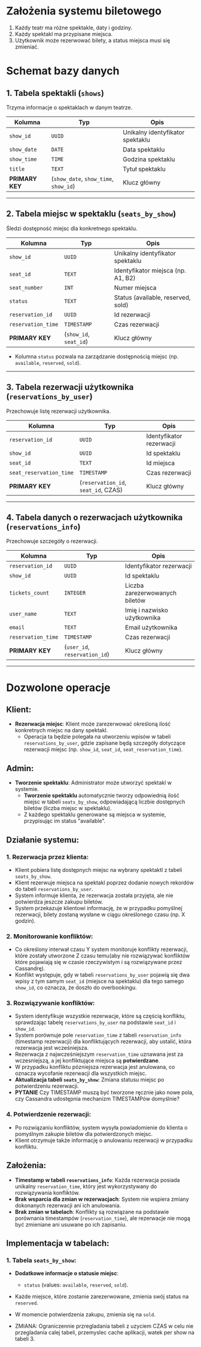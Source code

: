 # Założenia systemu biletowego

1. Każdy teatr ma różne spektakle, daty i godziny.
2. Każdy spektakl ma przypisane miejsca.
3. Użytkownik może rezerwować bilety, a status miejsca musi się zmieniać.

# Schemat bazy danych

## 1. Tabela spektakli (`shows`)

Trzyma informacje o spektaklach w danym teatrze.

| **Kolumna**     | **Typ**                                               | **Opis**                         |
| --------------- | ----------------------------------------------------- | -------------------------------- |
| `show_id`       | `UUID`                                                | Unikalny identyfikator spektaklu |
| `show_date`     | `DATE`                                                | Data spektaklu                   |
| `show_time`     | `TIME`                                                | Godzina spektaklu                |
| `title`         | `TEXT`                                                | Tytuł spektaklu                  |
| **PRIMARY KEY** | (`show_date`, `show_time`, `show_id`) | Klucz główny                     |

---

## 2. Tabela miejsc w spektaklu (`seats_by_show`)

Śledzi dostępność miejsc dla konkretnego spektaklu.

| **Kolumna**        | **Typ**                | **Opis**                             |
| ------------------ | ---------------------- | ------------------------------------ |
| `show_id`          | `UUID`                 | Unikalny identyfikator spektaklu     |
| `seat_id`          | `TEXT`                 | Identyfikator miejsca (np. A1, B2)   |
| `seat_number`      | `INT`                  | Numer miejsca                        |
| `status`           | `TEXT`                 | Status (available, reserved, sold)   |
| `reservation_id`   | `UUID`                 | Id rezerwacji                       |
| `reservation_time` | `TIMESTAMP`            | Czas rezerwacji                      |
| **PRIMARY KEY**    | (`show_id`, `seat_id`) | Klucz główny                         |

- Kolumna `status` pozwala na zarządzanie dostępnością miejsc (np. `available`, `reserved`, `sold`).

---

## 3. Tabela rezerwacji użytkownika (`reservations_by_user`)

Przechowuje listę rezerwacji użytkownika.

| **Kolumna**        | **Typ**                       | **Opis**                  |
| ------------------ | ----------------------------- | ------------------------- |
| `reservation_id`   | `UUID`                        | Identyfikator rezerwacji  |
| `show_id`          | `UUID`                        | Id spektaklu              |
| `seat_id`          | `TEXT`                        | Id miejsca                |
| `seat_reservation_time` | `TIMESTAMP`                   | Czas rezerwacji           |
| **PRIMARY KEY**    | (`reservation_id`, `seat_id`, CZAS) | Klucz główny               |

---

## 4. Tabela danych o rezerwacjach użytkownika (`reservations_info`)

Przechowuje szczegóły o rezerwacji.

| **Kolumna**        | **Typ**                       | **Opis**                  |
| ------------------ | ----------------------------- | ------------------------- |
| `reservation_id`   | `UUID`                        | Identyfikator rezerwacji  |
| `show_id`          | `UUID`                        | Id spektaklu              |
| `tickets_count`          | `INTEGER`                     | Liczba zarezerwowanych biletów |
| `user_name`        | `TEXT`                        | Imię i nazwisko użytkownika |
| `email`            | `TEXT`                        | Email użytkownika         |
| `reservation_time` | `TIMESTAMP`                   | Czas rezerwacji           |
| **PRIMARY KEY**    | (`user_id`, `reservation_id`) | Klucz główny               |

---

# Dozwolone operacje

## Klient:
- **Rezerwacja miejsc**: Klient może zarezerwować określoną ilość konkretnych miejsc na dany spektakl.
  - Operacja ta będzie polegała na utworzeniu wpisów w tabeli `reservations_by_user`, gdzie zapisane będą szczegóły dotyczące rezerwacji miejsc (np. `show_id`, `seat_id`, `seat_reservation_time`).

## Admin:
- **Tworzenie spektaklu**: Administrator może utworzyć spektakl w systemie.
  - **Tworzenie spektaklu** automatycznie tworzy odpowiednią ilość miejsc w tabeli `seats_by_show`, odpowiadającą liczbie dostępnych biletów (liczba miejsc w spektaklu).
  - Z każdego spektaklu generowane są miejsca w systemie, przypisując im status "available".

## Działanie systemu:

### 1. Rezerwacja przez klienta:
- Klient pobiera listę dostępnych miejsc na wybrany spektaktl z tabeli `seats_by_show`.
- Klient rezerwuje miejsca na spektakl poprzez dodanie nowych rekordów do tabeli `reservations_by_user`.
- System informuje klienta, że rezerwacja została przyjęta, ale nie potwierdza jeszcze zakupu biletów.
- System przekazuje klientowi informację, że w przypadku pomyślnej rezerwacji, bilety zostaną wysłane w ciągu określonego czasu (np. X godzin).

### 2. Monitorowanie konfliktów:
- Co określony interwał czasu Y system monitoruje konflikty rezerwacji, które zostały utworzone Z czasu temu(aby nie rozwiązywać konfliktów które pojawiają się w czasie rzeczywistym i są rozwiązywane przez Cassandrę).
- Konflikt występuje, gdy w tabeli `reservations_by_user` pojawią się dwa wpisy z tym samym `seat_id` (miejsce na spektaklu) dla tego samego `show_id`, co oznacza, że doszło do overbookingu.

### 3. Rozwiązywanie konfliktów:
- System identyfikuje wszystkie rezerwacje, które są częścią konfliktu, sprawdzając tabelę `reservations_by_user` na podstawie `seat_id` i `show_id`.
- System porównuje pole `reservation_time` z tabeli `reservation_info` (timestamp rezerwacji) dla konfliktujących rezerwacji, aby ustalić, która rezerwacja jest wcześniejsza.
- Rezerwacja z najwcześniejszym `reservation_time` uznawana jest za wczesniejszą, a jej konfliktujące miejsca są **potwierdzane**.
- W przypadku konfliktu pózniejsza rezerwacja jest anulowana, co oznacza wycofanie rezerwacji dla wszystkich miejsc.
- **Aktualizacja tabeli `seats_by_show`**: Zmiana statusu miejsc po potwierdzeniu rezerwacji.
- **PYTANIE** Czy TIMESTAMP muszą być tworzone ręcznie jako nowe pola, czy Cassandra udostępnia mechanizm TIMESTAMPów domyślnie?

### 4. Potwierdzenie rezerwacji:
- Po rozwiązaniu konfliktów, system wysyła powiadomienie do klienta o pomyślnym zakupie biletów dla potwierdzonych miejsc.
- Klient otrzymuje także informację o anulowaniu rezerwacji w przypadku konfliktu.

## Założenia:
- **Timestamp w tabeli `reservations_info`**: Każda rezerwacja posiada unikalny `reservation_time`, który jest wykorzystywany do rozwiązywania konfliktów.
- **Brak wsparcia dla zmian w rezerwacjach**: System nie wspiera zmiany dokonanych rezerwacji ani ich anulowania.
- **Brak zmian w tabelach**: Konflikty są rozwiązane na podstawie porównania timestampów (`reservation_time`), ale rezerwacje nie mogą być zmieniane ani usuwane po ich zapisaniu.

## Implementacja w tabelach:

### 1. Tabela `seats_by_show`:
- **Dodatkowe informacje o statusie miejsc**:
  - `status` (values: `available`, `reserved`, `sold`).
- Każde miejsce, które zostanie zarezerwowane, zmienia swój status na `reserved`.
- W momencie potwierdzenia zakupu, zmienia się na `sold`.

- ZMIANA: Ograniczennie przregladania tabeli z uzyciem CZAS w celu nie przegladania calej tabeli, przemyslec cache aplikacji, watek per show na tabeli 3.
